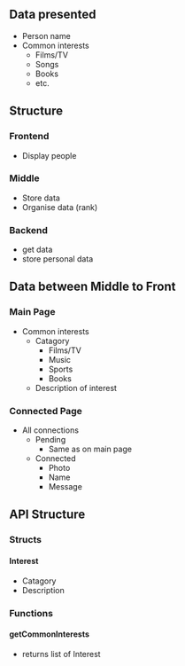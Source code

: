 

## Data presented

- Person name
- Common interests
    - Films/TV
    - Songs
    - Books
    - etc.

## Structure

### Frontend
- Display people


### Middle
- Store data
- Organise data (rank)

### Backend
- get data
- store personal data



## Data between Middle to Front
### Main Page
- Common interests
    - Catagory
        - Films/TV
        - Music
        - Sports
        - Books
    - Description of interest

### Connected Page
- All connections
    - Pending
        - Same as on main page
    - Connected
        - Photo
        - Name
        - Message



## API Structure

### Structs

#### Interest
- Catagory
- Description


### Functions

#### getCommonInterests
- returns list of Interest

